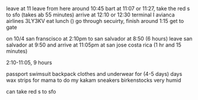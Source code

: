 leave at 11
leave from here around 10:45
bart at 11:07 or 11:27, take the red s to sfo (takes ab 55 minutes)
arrive at 12:10 or 12:30 
terminal I 
avianca airlines
3LY3KV
eat lunch ()
go through secuirty, 
finish around 1:15 get to gate



on 10/4
san franscisco at 2:10pm to san salvador at 8:50 (6 hours)
leave san salvador at 9:50 and arrive at 11:05pm at san jose costa rica (1 hr and 15 minutes)

2:10-11:05, 9 hours




passport
swimsuit
backpack
clothes and underwear for (4-5 days) days
wax strips for mama to do my kakam
sneakers
birkenstocks
very humid 

can take red s to sfo 
